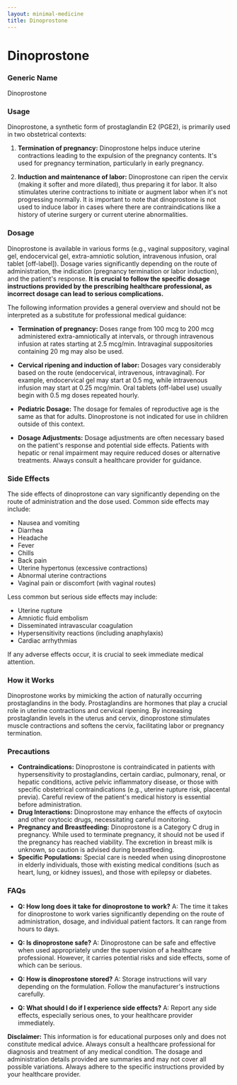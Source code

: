 ```yaml
---
layout: minimal-medicine
title: Dinoprostone
---
```


# Dinoprostone
### Generic Name
Dinoprostone

### Usage

Dinoprostone, a synthetic form of prostaglandin E2 (PGE2), is primarily used in two obstetrical contexts:

1. **Termination of pregnancy:** Dinoprostone helps induce uterine contractions leading to the expulsion of the pregnancy contents.  It's used for pregnancy termination, particularly in early pregnancy.

2. **Induction and maintenance of labor:**  Dinoprostone can ripen the cervix (making it softer and more dilated), thus preparing it for labor. It also stimulates uterine contractions to initiate or augment labor when it's not progressing normally.  It is important to note that  dinoprostone is not used to induce labor in cases where there are contraindications like a history of uterine surgery or current uterine abnormalities.

### Dosage

Dinoprostone is available in various forms (e.g., vaginal suppository, vaginal gel, endocervical gel, extra-amniotic solution, intravenous infusion, oral tablet [off-label]).  Dosage varies significantly depending on the route of administration, the indication (pregnancy termination or labor induction), and the patient's response.  **It is crucial to follow the specific dosage instructions provided by the prescribing healthcare professional, as incorrect dosage can lead to serious complications.**

The following information provides a general overview and should not be interpreted as a substitute for professional medical guidance:

* **Termination of pregnancy:** Doses range from 100 mcg to 200 mcg administered extra-amniotically at intervals, or through intravenous infusion at rates starting at 2.5 mcg/min. Intravaginal suppositories containing 20 mg may also be used.

* **Cervical ripening and induction of labor:** Dosages vary considerably based on the route (endocervical, intravenous, intravaginal). For example, endocervical gel may start at 0.5 mg, while intravenous infusion may start at 0.25 mcg/min.  Oral tablets (off-label use) usually begin with 0.5 mg doses repeated hourly.

* **Pediatric Dosage:**  The dosage for females of reproductive age is the same as that for adults.  Dinoprostone is not indicated for use in children outside of this context.

* **Dosage Adjustments:**  Dosage adjustments are often necessary based on the patient's response and potential side effects.  Patients with hepatic or renal impairment may require reduced doses or alternative treatments.  Always consult a healthcare provider for guidance.


### Side Effects

The side effects of dinoprostone can vary significantly depending on the route of administration and the dose used. Common side effects may include:

* Nausea and vomiting
* Diarrhea
* Headache
* Fever
* Chills
* Back pain
* Uterine hypertonus (excessive contractions)
* Abnormal uterine contractions
* Vaginal pain or discomfort (with vaginal routes)

Less common but serious side effects may include:

* Uterine rupture
* Amniotic fluid embolism
* Disseminated intravascular coagulation
* Hypersensitivity reactions (including anaphylaxis)
* Cardiac arrhythmias


If any adverse effects occur, it is crucial to seek immediate medical attention.

### How it Works

Dinoprostone works by mimicking the action of naturally occurring prostaglandins in the body. Prostaglandins are hormones that play a crucial role in uterine contractions and cervical ripening.  By increasing prostaglandin levels in the uterus and cervix, dinoprostone stimulates muscle contractions and softens the cervix, facilitating labor or pregnancy termination.

### Precautions

* **Contraindications:** Dinoprostone is contraindicated in patients with hypersensitivity to prostaglandins, certain cardiac, pulmonary, renal, or hepatic conditions, active pelvic inflammatory disease, or those with specific obstetrical contraindications (e.g., uterine rupture risk, placental previa).  Careful review of the patient's medical history is essential before administration.
* **Drug Interactions:** Dinoprostone may enhance the effects of oxytocin and other oxytocic drugs, necessitating careful monitoring.
* **Pregnancy and Breastfeeding:** Dinoprostone is a Category C drug in pregnancy.  While used to terminate pregnancy, it should not be used if the pregnancy has reached viability.  The excretion in breast milk is unknown, so caution is advised during breastfeeding.
* **Specific Populations:**  Special care is needed when using dinoprostone in elderly individuals, those with existing medical conditions (such as heart, lung, or kidney issues), and those with epilepsy or diabetes.

### FAQs

* **Q: How long does it take for dinoprostone to work?**  A: The time it takes for dinoprostone to work varies significantly depending on the route of administration, dosage, and individual patient factors.  It can range from hours to days.

* **Q: Is dinoprostone safe?** A: Dinoprostone can be safe and effective when used appropriately under the supervision of a healthcare professional. However, it carries potential risks and side effects, some of which can be serious.

* **Q: How is dinoprostone stored?** A:  Storage instructions will vary depending on the formulation. Follow the manufacturer's instructions carefully.

* **Q: What should I do if I experience side effects?** A:  Report any side effects, especially serious ones, to your healthcare provider immediately.


**Disclaimer:** This information is for educational purposes only and does not constitute medical advice. Always consult a healthcare professional for diagnosis and treatment of any medical condition.  The dosage and administration details provided are summaries and may not cover all possible variations.  Always adhere to the specific instructions provided by your healthcare provider.
